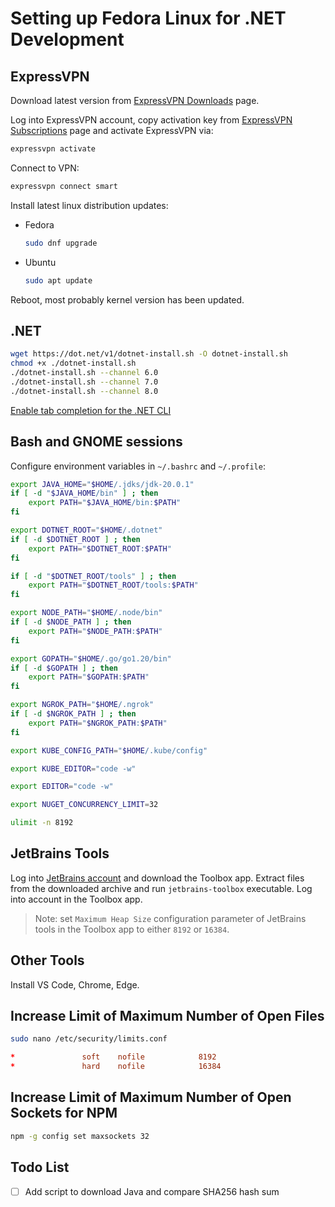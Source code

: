 # Setting up Fedora Linux for .NET Development

## ExpressVPN
Download latest version from [ExpressVPN Downloads](https://www.expressvpn.com/latest) page.

Log into ExpressVPN account, copy activation key from [ExpressVPN Subscriptions](https://www.expressvpn.com/subscriptions) page and activate ExpressVPN via:
```bash
expressvpn activate
```

Connect to VPN:
```bash
expressvpn connect smart
```

Install latest linux distribution updates:
  - Fedora
    ```bash
    sudo dnf upgrade
    ```
  - Ubuntu
    ```bash
    sudo apt update
    ```

Reboot, most probably kernel version has been updated.

## .NET
```bash
wget https://dot.net/v1/dotnet-install.sh -O dotnet-install.sh
chmod +x ./dotnet-install.sh
./dotnet-install.sh --channel 6.0
./dotnet-install.sh --channel 7.0
./dotnet-install.sh --channel 8.0
```

[Enable tab completion for the .NET CLI](https://learn.microsoft.com/en-us/dotnet/core/tools/enable-tab-autocomplete)

## Bash and GNOME sessions
Configure environment variables in `~/.bashrc` and `~/.profile`:
```bash
export JAVA_HOME="$HOME/.jdks/jdk-20.0.1"
if [ -d "$JAVA_HOME/bin" ] ; then
    export PATH="$JAVA_HOME/bin:$PATH"
fi

export DOTNET_ROOT="$HOME/.dotnet"
if [ -d $DOTNET_ROOT ] ; then
    export PATH="$DOTNET_ROOT:$PATH"
fi

if [ -d "$DOTNET_ROOT/tools" ] ; then
    export PATH="$DOTNET_ROOT/tools:$PATH"
fi

export NODE_PATH="$HOME/.node/bin"
if [ -d $NODE_PATH ] ; then
    export PATH="$NODE_PATH:$PATH"
fi

export GOPATH="$HOME/.go/go1.20/bin"
if [ -d $GOPATH ] ; then
    export PATH="$GOPATH:$PATH"
fi

export NGROK_PATH="$HOME/.ngrok"
if [ -d $NGROK_PATH ] ; then
    export PATH="$NGROK_PATH:$PATH"
fi

export KUBE_CONFIG_PATH="$HOME/.kube/config"

export KUBE_EDITOR="code -w"

export EDITOR="code -w"

export NUGET_CONCURRENCY_LIMIT=32

ulimit -n 8192
```

## JetBrains Tools
Log into [JetBrains account](https://account.jetbrains.com) and download the Toolbox app.
Extract files from the downloaded archive and run `jetbrains-toolbox` executable.
Log into account in the Toolbox app.

> Note: set `Maximum Heap Size` configuration parameter of JetBrains tools in the Toolbox
> app to either `8192` or `16384`.

## Other Tools
Install VS Code, Chrome, Edge.

## Increase Limit of Maximum Number of Open Files
```bash
sudo nano /etc/security/limits.conf
```

```conf
*               soft    nofile            8192
*               hard    nofile            16384
```

## Increase Limit of Maximum Number of Open Sockets for NPM
```bash
npm -g config set maxsockets 32
```

## Todo List

- [ ] Add script to download Java and compare SHA256 hash sum